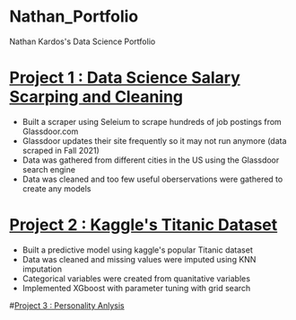 # Nathan_Portfolio
Nathan Kardos's Data Science Portfolio

# [Project 1 : Data Science Salary Scarping and Cleaning](https://github.com/rebelStats/ds_sal)
* Built a scraper using Seleium to scrape hundreds of job postings from Glassdoor.com
* Glassdoor updates their site frequently so it may not run anymore (data scraped in Fall 2021)
* Data was gathered from different cities in the US using the Glassdoor search engine
* Data was cleaned and too few useful oberservations were gathered to create any models


# [Project 2 : Kaggle's Titanic Dataset](https://github.com/rebelStats/TitanicAnlysis)
* Built a predictive model using kaggle's popular Titanic dataset
* Data was cleaned and missing values were imputed using KNN imputation
* Categorical variables were created from quanitative variables
* Implemented XGboost with parameter tuning with grid search

#[Project 3 : Personality Anlysis](https://www.yumpu.com/en/document/read/66248233/personality-analysis)
